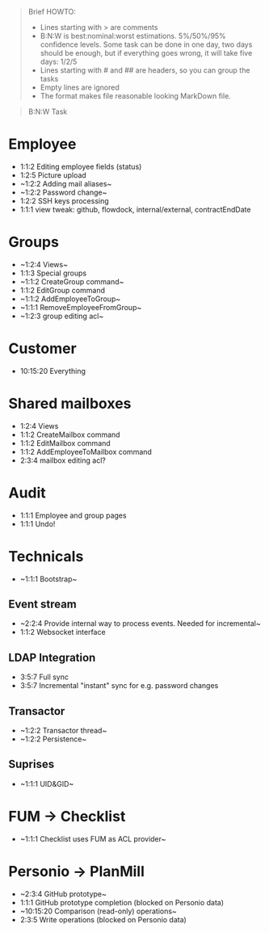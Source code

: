 > Brief HOWTO:
> - Lines starting with > are comments
> - B:N:W is best:nominal:worst estimations. 5%/50%/95% confidence levels.
>  Some task can be done in one day, two days should be enough, but if
>   everything goes wrong, it will take five days: 1/2/5
> - Lines starting with # and ## are headers, so you can group the tasks
> - Empty lines are ignored
> - The format makes file reasonable looking MarkDown file.

> B:N:W  Task

# Employee

- 1:1:2 Editing employee fields (status)
- 1:2:5 Picture upload
- ~1:2:2 Adding mail aliases~
- ~1:2:2 Password change~
- 1:2:2 SSH keys processing
- 1:1:1 view tweak: github, flowdock, internal/external, contractEndDate

# Groups

- ~1:2:4 Views~
- 1:1:3 Special groups
- ~1:1:2 CreateGroup command~
- 1:1:2 EditGroup command
- ~1:1:2 AddEmployeeToGroup~
- ~1:1:1 RemoveEmployeeFromGroup~
- ~1:2:3 group editing acl~

# Customer

- 10:15:20 Everything

# Shared mailboxes

- 1:2:4 Views
- 1:1:2 CreateMailbox command
- 1:1:2 EditMailbox command
- 1:1:2 AddEmployeeToMailbox command
- 2:3:4 mailbox editing acl?

# Audit
- 1:1:1 Employee and group pages
- 1:1:1 Undo!

# Technicals

- ~1:1:1 Bootstrap~

## Event stream

- ~2:2:4 Provide internal way to process events. Needed for incremental~
- 1:1:2 Websocket interface

## LDAP Integration

- 3:5:7 Full sync
- 3:5:7 Incremental "instant" sync for e.g. password changes

## Transactor

- ~1:2:2 Transactor thread~
- ~1:2:2 Persistence~

## Suprises

- ~1:1:1 UID&GID~

# FUM -> Checklist

- ~1:1:1 Checklist uses FUM as ACL provider~

# Personio -> PlanMill

- ~2:3:4 GitHub prototype~
- 1:1:1 GitHub prototype completion (blocked on Personio data)
- ~10:15:20 Comparison (read-only) operations~
- 2:3:5 Write operations (blocked on Personio data)
